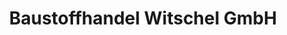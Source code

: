 ---
title: "Baustoffhandel Witschel GmbH"
url: /grossenhain/baustoffhandel-witschel-gmbh/
shop: Baumarkt
---